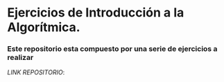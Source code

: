# Ejercicios de Introducción a la Algorítmica.
### Este repositorio esta compuesto por una serie de ejercicios a realizar 
*_LINK REPOSITORIO_*:

